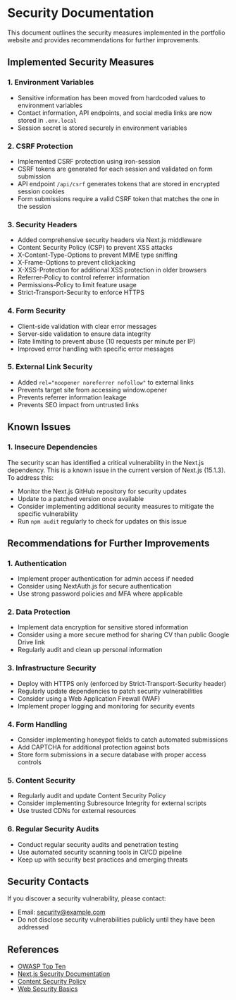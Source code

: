 # Security Documentation

This document outlines the security measures implemented in the portfolio website and provides recommendations for further improvements.

## Implemented Security Measures

### 1. Environment Variables

- Sensitive information has been moved from hardcoded values to environment variables
- Contact information, API endpoints, and social media links are now stored in `.env.local`
- Session secret is stored securely in environment variables

### 2. CSRF Protection

- Implemented CSRF protection using iron-session
- CSRF tokens are generated for each session and validated on form submission
- API endpoint `/api/csrf` generates tokens that are stored in encrypted session cookies
- Form submissions require a valid CSRF token that matches the one in the session

### 3. Security Headers

- Added comprehensive security headers via Next.js middleware
- Content Security Policy (CSP) to prevent XSS attacks
- X-Content-Type-Options to prevent MIME type sniffing
- X-Frame-Options to prevent clickjacking
- X-XSS-Protection for additional XSS protection in older browsers
- Referrer-Policy to control referrer information
- Permissions-Policy to limit feature usage
- Strict-Transport-Security to enforce HTTPS

### 4. Form Security

- Client-side validation with clear error messages
- Server-side validation to ensure data integrity
- Rate limiting to prevent abuse (10 requests per minute per IP)
- Improved error handling with specific error messages

### 5. External Link Security

- Added `rel="noopener noreferrer nofollow"` to external links
- Prevents target site from accessing window.opener
- Prevents referrer information leakage
- Prevents SEO impact from untrusted links

## Known Issues

### 1. Insecure Dependencies

The security scan has identified a critical vulnerability in the Next.js dependency. This is a known issue in the current version of Next.js (15.1.3). To address this:

- Monitor the Next.js GitHub repository for security updates
- Update to a patched version once available
- Consider implementing additional security measures to mitigate the specific vulnerability
- Run `npm audit` regularly to check for updates on this issue

## Recommendations for Further Improvements

### 1. Authentication

- Implement proper authentication for admin access if needed
- Consider using NextAuth.js for secure authentication
- Use strong password policies and MFA where applicable

### 2. Data Protection

- Implement data encryption for sensitive stored information
- Consider using a more secure method for sharing CV than public Google Drive link
- Regularly audit and clean up personal information

### 3. Infrastructure Security

- Deploy with HTTPS only (enforced by Strict-Transport-Security header)
- Regularly update dependencies to patch security vulnerabilities
- Consider using a Web Application Firewall (WAF)
- Implement proper logging and monitoring for security events

### 4. Form Handling

- Consider implementing honeypot fields to catch automated submissions
- Add CAPTCHA for additional protection against bots
- Store form submissions in a secure database with proper access controls

### 5. Content Security

- Regularly audit and update Content Security Policy
- Consider implementing Subresource Integrity for external scripts
- Use trusted CDNs for external resources

### 6. Regular Security Audits

- Conduct regular security audits and penetration testing
- Use automated security scanning tools in CI/CD pipeline
- Keep up with security best practices and emerging threats

## Security Contacts

If you discover a security vulnerability, please contact:

- Email: [security@example.com](mailto:security@example.com)
- Do not disclose security vulnerabilities publicly until they have been addressed

## References

- [OWASP Top Ten](https://owasp.org/www-project-top-ten/)
- [Next.js Security Documentation](https://nextjs.org/docs/advanced-features/security-headers)
- [Content Security Policy](https://developer.mozilla.org/en-US/docs/Web/HTTP/CSP)
- [Web Security Basics](https://developer.mozilla.org/en-US/docs/Web/Security)
